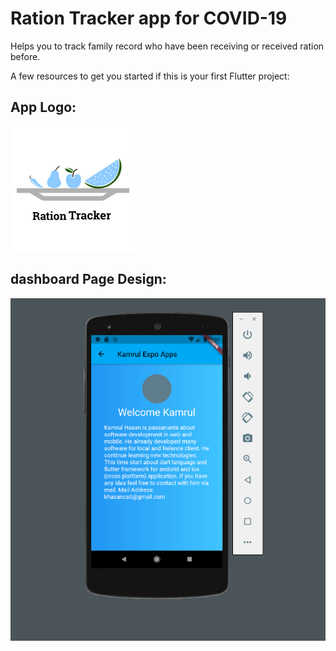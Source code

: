 # Ration Tracker app for COVID-19

Helps you to track family record who have been receiving or received ration before.




A few resources to get you started if this is your first Flutter project:
## App Logo:
![Kamrul Expo Login Page UI Design](/images/logo.png)

## dashboard Page Design:
![Kamrul Expo dashboard](/images/dashboard.png)


